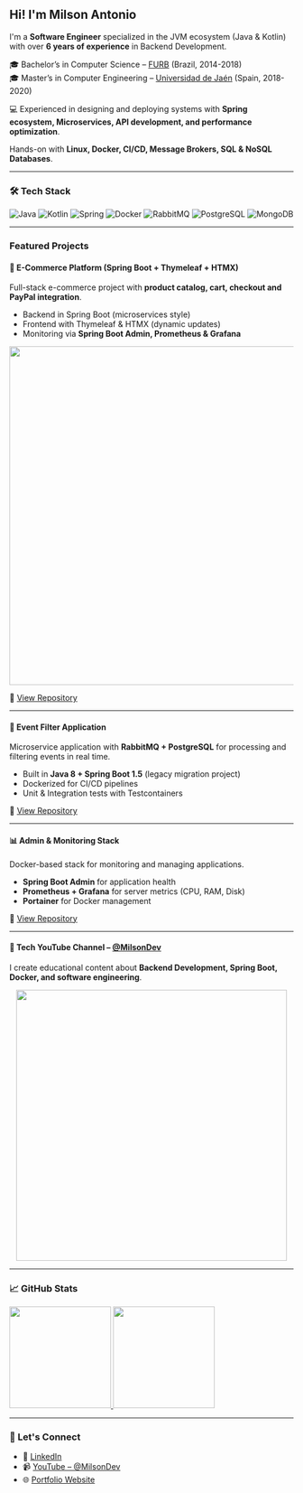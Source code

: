 <h2>Hi! I'm Milson Antonio</h2>

I'm a **Software Engineer** specialized in the JVM ecosystem (Java & Kotlin) with over **6 years of experience** in Backend Development.  

🎓 Bachelor’s in Computer Science – [FURB](https://furb.br) (Brazil, 2014-2018)  
🎓 Master’s in Computer Engineering – [Universidad de Jaén](https://ujaen.es) (Spain, 2018-2020)  

💻 Experienced in designing and deploying systems with **Spring ecosystem, Microservices, API development, and performance optimization**.  
   
   Hands-on with **Linux, Docker, CI/CD, Message Brokers, SQL & NoSQL Databases**.  

---

### 🛠️ Tech Stack
![Java](https://img.shields.io/badge/java-%23ED8B00.svg?style=for-the-badge&logo=java&logoColor=white)
![Kotlin](https://img.shields.io/badge/kotlin-%237F52FF.svg?style=for-the-badge&logo=kotlin&logoColor=white)
![Spring](https://img.shields.io/badge/spring-%236DB33F.svg?style=for-the-badge&logo=spring&logoColor=white)
![Docker](https://img.shields.io/badge/docker-%230db7ed.svg?style=for-the-badge&logo=docker&logoColor=white)
![RabbitMQ](https://img.shields.io/badge/RabbitMQ-%23FF6600.svg?style=for-the-badge&logo=rabbitmq&logoColor=white)
![PostgreSQL](https://img.shields.io/badge/postgresql-%23316192.svg?style=for-the-badge&logo=postgresql&logoColor=white)
![MongoDB](https://img.shields.io/badge/mongodb-%2347A248.svg?style=for-the-badge&logo=mongodb&logoColor=white)

---

### Featured Projects

#### 🛒 E-Commerce Platform (Spring Boot + Thymeleaf + HTMX)
Full-stack e-commerce project with **product catalog, cart, checkout and PayPal integration**.  
- Backend in Spring Boot (microservices style)  
- Frontend with Thymeleaf & HTMX (dynamic updates)  
- Monitoring via **Spring Boot Admin, Prometheus & Grafana**  
<p align="center">
  <img src="https://raw.githubusercontent.com/milson-antonio/ecommerce-project/main/docs/screenshot.png" width="600"/>
</p>

🔗 [View Repository](https://github.com/milson-antonio/ecommerce-project)  

---

#### 📡 Event Filter Application
Microservice application with **RabbitMQ + PostgreSQL** for processing and filtering events in real time.  
- Built in **Java 8 + Spring Boot 1.5** (legacy migration project)  
- Dockerized for CI/CD pipelines  
- Unit & Integration tests with Testcontainers  

🔗 [View Repository](https://github.com/milson-antonio/event-filter-application)

---

#### 📊 Admin & Monitoring Stack
Docker-based stack for monitoring and managing applications.  
- **Spring Boot Admin** for application health  
- **Prometheus + Grafana** for server metrics (CPU, RAM, Disk)  
- **Portainer** for Docker management  

🔗 [View Repository](https://github.com/milson-antonio/spring-admin-monitoring)

---

#### 🎥 Tech YouTube Channel – [@MilsonDev](https://www.youtube.com/@milson-antonio)
I create educational content about **Backend Development, Spring Boot, Docker, and software engineering**.  

<p align="center">
  <a href="https://www.youtube.com/@milson-antonio">
    <img src="https://img.youtube.com/vi/dQw4w9WgXcQ/0.jpg" width="480" />
  </a>
</p>

---

### 📈 GitHub Stats
<a href="https://github.com/milson-antonio">
  <img height="180em" src="https://github-readme-stats.vercel.app/api?username=milson-antonio&theme=buefy&show_icons=true" />
</a>
<a href="https://github.com/milson-antonio">
  <img height="180em" src="https://github-readme-stats.vercel.app/api/top-langs/?username=milson-antonio&layout=compact&theme=buefy" />
</a>

---

### 📡 Let's Connect
- 🔗 [LinkedIn](https://www.linkedin.com/in/milson-antonio)  
- 📹 [YouTube – @MilsonDev](https://www.youtube.com/@MilsonDev)  
- 🌐 [Portfolio Website](https://milson-antonio.github.io/dev/)  
